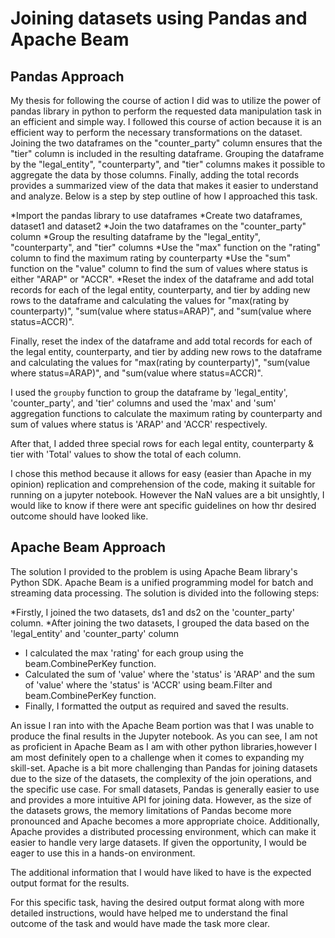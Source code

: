 
# Joining datasets using Pandas and Apache Beam



## Pandas Approach

My thesis for following the course of action I did was to utilize the power of pandas library in python to perform the requested data manipulation task in an efficient and simple way. I followed this course of action because it is an efficient way to perform the necessary transformations on the dataset. Joining the two dataframes on the "counter_party" column ensures that the "tier" column is included in the resulting dataframe. Grouping the dataframe by the "legal_entity", "counterparty", and "tier" columns makes it possible to aggregate the data by those columns. Finally, adding the total records provides a summarized view of the data that makes it easier to understand and analyze. Below is a step by step outline of how I approached this task. 


*Import the pandas library to use dataframes
*Create two dataframes, dataset1 and dataset2
*Join the two dataframes on the "counter_party" column
*Group the resulting dataframe by the "legal_entity", "counterparty", and "tier" columns
*Use the "max" function on the "rating" column to find the maximum rating by counterparty
*Use the "sum" function on the "value" column to find the sum of values where status is either "ARAP" or "ACCR".
*Reset the index of the dataframe and add total records for each of the legal entity, counterparty, and tier by adding new rows to the dataframe and calculating the values for "max(rating by counterparty)", "sum(value where status=ARAP)", and "sum(value where status=ACCR)".

Finally, reset the index of the dataframe and add total records for each of the legal entity, counterparty, and tier by adding new rows to the dataframe and calculating the values for "max(rating by counterparty)", "sum(value where status=ARAP)", and "sum(value where status=ACCR)".

I used the `groupby` function to group the dataframe by 'legal_entity', 'counter_party', and 'tier' columns and used the 'max' and 'sum' aggregation functions to calculate the maximum rating by counterparty and sum of values where status is 'ARAP' and 'ACCR' respectively.

After that, I added three special rows for each legal entity, counterparty & tier with 'Total' values to show the total of each column.

I chose this method because it allows for easy (easier than Apache in my opinion) replication and comprehension of the code, making it suitable for running on a jupyter notebook. However the NaN values are a bit unsightly, I would like to know if there were ant specific guidelines on how thr desired outcome should have looked like.



## Apache Beam Approach

The solution I provided to the problem is using Apache Beam library's Python SDK. Apache Beam is a unified programming model for batch and streaming data processing. The solution is divided into the following steps:

*Firstly, I joined the two datasets, ds1 and ds2 on the 'counter_party' column.
*After joining the two datasets, I grouped the data based on the 'legal_entity' and 'counter_party' column
* I calculated the max 'rating' for each group using the beam.CombinePerKey function.
* Calculated the sum of 'value' where the 'status' is 'ARAP' and the sum of 'value' where the 'status' is 'ACCR' using beam.Filter and beam.CombinePerKey function.
* Finally, I formatted the output as required and saved the results.


An issue I ran into with the Apache Beam portion was that I was unable to produce the final results in the Jupyter notebook. As you can see, I am not as proficient in Apache Beam as I am with other python libraries,however I am most definitely open to a challenge when it comes to expanding my skill-set. Apache is a bit more challenging than Pandas for joining datasets due to the size of the datasets, the complexity of the join operations, and the specific use case. For small datasets, Pandas is generally easier to use and provides a more intuitive API for joining data. However, as the size of the datasets grows, the memory limitations of Pandas become more pronounced and Apache becomes a more appropriate choice. Additionally, Apache provides a distributed processing environment, which can make it easier to handle very large datasets. If given the opportunity, I would be eager to use this in a hands-on environment.

The additional information that I would have liked to have is the expected output format for the results.

For  this specific task, having the desired output format along with more detailed instructions,  would have helped me to understand the final outcome of the task and would have made the task more clear.






